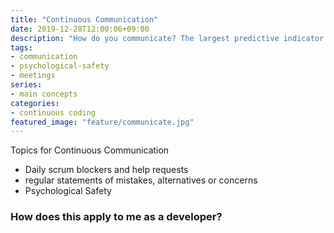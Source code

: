 ```yaml
---
title: "Continuous Communication"
date: 2019-12-28T12:00:06+09:00
description: "How do you communicate? The largest predictive indicator of what makes a successful team is open communication with psychological safety"
tags:
- communication
- psychological-safety
- meetings
series:
- main concepts
categories:
- continuous coding
featured_image: "feature/communicate.jpg"
---
```


Topics for Continuous Communication

- Daily scrum blockers and help requests
- regular statements of mistakes, alternatives or concerns
- Psychological Safety

### How does this apply to me as a developer?